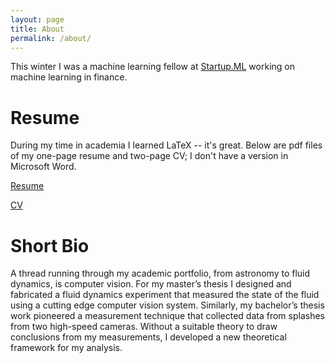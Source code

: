```yaml
---
layout: page
title: About
permalink: /about/
---
```


This winter I was a machine learning fellow at [Startup.ML](Startup.ML) working on 
machine learning in finance. 

# Resume 
During my time in academia I learned LaTeX -- it's great. 
Below are pdf files of my one-page resume and two-page CV; I don't have a version in Microsoft Word. 

[Resume](https://github.com/roryhr/resume/raw/master/rhartong_redden_resume.pdf) 

[CV](https://github.com/roryhr/resume/raw/master/rhartong_redden_cv.pdf) 

# Short Bio

A thread running through my academic portfolio, from astronomy to
fluid dynamics, is computer vision. For my master’s thesis I designed and
fabricated a fluid dynamics experiment that measured the state of the fluid
using a cutting edge computer vision system. 
Similarly, my bachelor’s thesis
work pioneered a measurement technique that collected data from splashes from
two high-speed cameras. 
Without a suitable theory to draw conclusions from my
measurements, I developed a new theoretical framework for my analysis.